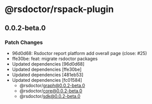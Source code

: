 # @rsdoctor/rspack-plugin

## 0.0.2-beta.0

### Patch Changes

- 96d0d68: Rsdoctor report platform add overall page (close: #25)
- ffe30be: feat: migrate rsdoctor packages
- Updated dependencies [96d0d68]
- Updated dependencies [ffe30be]
- Updated dependencies [481eb53]
- Updated dependencies [fc01584]
  - @rsdoctor/graph@0.0.2-beta.0
  - @rsdoctor/core@0.0.2-beta.0
  - @rsdoctor/sdk@0.0.2-beta.0
